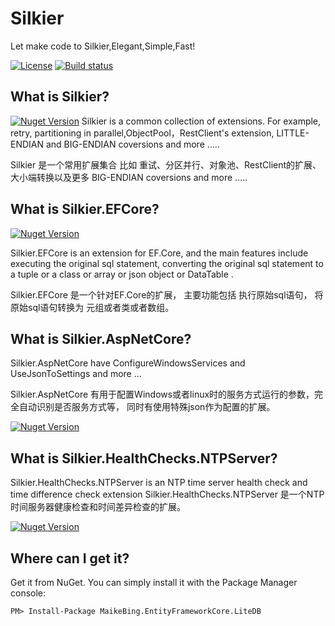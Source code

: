 # Silkier
Let make  code to  Silkier,Elegant,Simple,Fast!

[![License](https://img.shields.io/github/license/maikebing/Silkier.svg)](https://github.com/maikebing/Silkier/blob/master/LICENSE)
[![Build status](https://ci.appveyor.com/api/projects/status/fle0qe4uk9lyjax5?svg=true)](https://ci.appveyor.com/project/MaiKeBing/silkier)



## What is Silkier?

 [![Nuget Version](https://img.shields.io/nuget/v/Silkier.svg)](https://www.nuget.org/packages/Silkier/)
 Silkier   is a common collection of extensions.  For example, retry, partitioning in parallel,ObjectPool，RestClient's extension, LITTLE-ENDIAN and BIG-ENDIAN coversions and more .....
 
Silkier  是一个常用扩展集合 比如 重试、分区并行、对象池、RestClient的扩展、  大小端转换以及更多 BIG-ENDIAN coversions and more .....

## What is Silkier.EFCore?

[![Nuget Version](https://img.shields.io/nuget/v/Silkier.EFCore.svg)](https://www.nuget.org/packages/Silkier.EFCore/)

 Silkier.EFCore is an extension for EF.Core, and the main features include executing the original sql statement, converting the original sql statement to a tuple or a class or array or json  object or DataTable .
 
Silkier.EFCore 是一个针对EF.Core的扩展， 主要功能包括 执行原始sql语句， 将原始sql语句转换为 元组或者类或者数组。 
 
 ## What is Silkier.AspNetCore?
 Silkier.AspNetCore have  ConfigureWindowsServices    and  UseJsonToSettings  and more ...
 
Silkier.AspNetCore 有用于配置Windows或者linux时的服务方式运行的参数，完全自动识别是否服务方式等， 同时有使用特殊json作为配置的扩展。 
  
 [![Nuget Version](https://img.shields.io/nuget/v/Silkier.AspNetCore.svg)](https://www.nuget.org/packages/Silkier.AspNetCore/)
 
  ## What is Silkier.HealthChecks.NTPServer?
  
  Silkier.HealthChecks.NTPServer is an NTP time server health check and time difference check extension
  Silkier.HealthChecks.NTPServer 是一个NTP时间服务器健康检查和时间差异检查的扩展。 
  
 [![Nuget Version](https://img.shields.io/nuget/v/Silkier.HealthChecks.NTPServer.svg)](https://www.nuget.org/packages/Silkier.HealthChecks.NTPServer/)



## Where can I get it?

Get it from NuGet. You can simply install it with the Package Manager console:

    PM> Install-Package MaikeBing.EntityFrameworkCore.LiteDB
